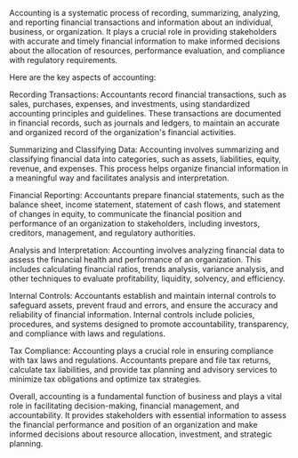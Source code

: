 Accounting is a systematic process of recording, summarizing, analyzing, and reporting financial transactions and information about an individual, business, or organization. It plays a crucial role in providing stakeholders with accurate and timely financial information to make informed decisions about the allocation of resources, performance evaluation, and compliance with regulatory requirements.

Here are the key aspects of accounting:

Recording Transactions: Accountants record financial transactions, such as sales, purchases, expenses, and investments, using standardized accounting principles and guidelines. These transactions are documented in financial records, such as journals and ledgers, to maintain an accurate and organized record of the organization's financial activities.

Summarizing and Classifying Data: Accounting involves summarizing and classifying financial data into categories, such as assets, liabilities, equity, revenue, and expenses. This process helps organize financial information in a meaningful way and facilitates analysis and interpretation.

Financial Reporting: Accountants prepare financial statements, such as the balance sheet, income statement, statement of cash flows, and statement of changes in equity, to communicate the financial position and performance of an organization to stakeholders, including investors, creditors, management, and regulatory authorities.

Analysis and Interpretation: Accounting involves analyzing financial data to assess the financial health and performance of an organization. This includes calculating financial ratios, trends analysis, variance analysis, and other techniques to evaluate profitability, liquidity, solvency, and efficiency.

Internal Controls: Accountants establish and maintain internal controls to safeguard assets, prevent fraud and errors, and ensure the accuracy and reliability of financial information. Internal controls include policies, procedures, and systems designed to promote accountability, transparency, and compliance with laws and regulations.

Tax Compliance: Accounting plays a crucial role in ensuring compliance with tax laws and regulations. Accountants prepare and file tax returns, calculate tax liabilities, and provide tax planning and advisory services to minimize tax obligations and optimize tax strategies.

Overall, accounting is a fundamental function of business and plays a vital role in facilitating decision-making, financial management, and accountability. It provides stakeholders with essential information to assess the financial performance and position of an organization and make informed decisions about resource allocation, investment, and strategic planning.